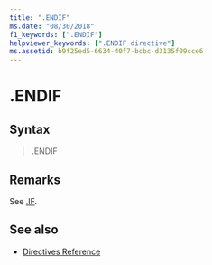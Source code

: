 ```yaml
---
title: ".ENDIF"
ms.date: "08/30/2018"
f1_keywords: [".ENDIF"]
helpviewer_keywords: [".ENDIF directive"]
ms.assetid: b9f25ed5-6634-40f7-bcbc-d3135f09cce6
---
```

# .ENDIF

## Syntax

> .ENDIF

## Remarks

See [.IF](../../assembler/masm/dot-if.md).

## See also

- [Directives Reference](../../assembler/masm/directives-reference.md)
